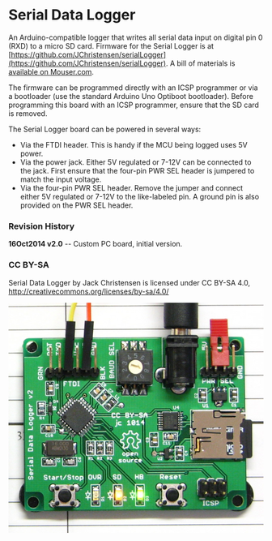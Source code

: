 # Serial Data Logger #

An Arduino-compatible logger that writes all serial data input on digital pin 0 (RXD) to a micro SD card. Firmware for the Serial Logger is at [https://github.com/JChristensen/serialLogger](https://github.com/JChristensen/serialLogger). A bill of materials is [available on Mouser.com](http://www.mouser.com/ProjectManager/ProjectDetail.aspx?AccessID=75ac867039).

The firmware can be programmed directly with an ICSP programmer or via a bootloader (use the standard Arduino Uno Optiboot bootloader). Before programming this board with an ICSP programmer, ensure that the SD card is removed.

The Serial Logger board can be powered in several ways:
- Via the FTDI header. This is handy if the MCU being logged uses 5V power.
- Via the power jack. Either 5V regulated or 7-12V can be connected to the jack. First ensure that the four-pin PWR SEL header is jumpered to match the input voltage.
- Via the four-pin PWR SEL header. Remove the jumper and connect either 5V regulated or 7-12V to the like-labeled pin. A ground pin is also provided on the PWR SEL header.

### Revision History ###

**16Oct2014 v2.0** -- Custom PC board, initial version.

### CC BY-SA ###
Serial Data Logger by Jack Christensen is licensed under CC BY-SA 4.0, http://creativecommons.org/licenses/by-sa/4.0/

![](https://raw.githubusercontent.com/JChristensen/serialLogger_HW/v2/serial_logger_pcb.jpg)
